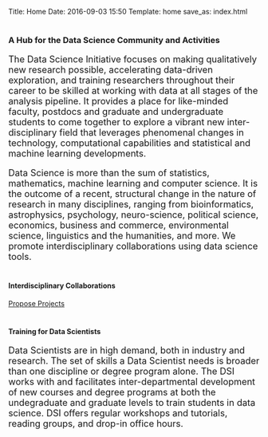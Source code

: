 Title: Home
Date: 2016-09-03 15:50
Template: home
save_as: index.html

<!--
<div class="row jumbotron">
  <div class="col-sm-6 text-center">
   Mission
  </div>
  <div class="col-sm-6">
    <li>Promote &amp; enable interdisciplinary, translational <b>research</b></li>
    <li>Provide training on emerging and cutting-edge methods and technologies</li>
    <li>Foster Data Science community across disciplines</li>
  </div>
</div>
-->

<div class="row jumbotron">
  <div class="col-sm-6 text-center">
    <h1><span class="glyphicon glyphicon-home"></span></h1>
		<h3>A Hub for the Data Science Community and Activities</h3>
	</div>
  <div class="col-sm-6">
    <p style='font-size:18px'>
    The Data Science Initiative focuses on making qualitatively new research
    possible, accelerating data-driven exploration, and training researchers
    throughout their career to be skilled at working with data at all stages of
    the analysis pipeline. It provides a place for like-minded faculty, postdocs and
    graduate and undergraduate students to come together to explore a vibrant
    new inter-disciplinary field that leverages phenomenal changes in
    technology, computational capabilities and statistical and machine learning
    developments.
    </p>
  </div>
</div>

<div class="row jumbotron">
  <div class="col-sm-6">
    <p style='font-size:18px'>
    Data Science is more than the sum of statistics, mathematics, machine
    learning and computer science. It is the outcome of a recent, structural
    change in the nature of research in many disciplines, ranging from
    bioinformatics, astrophysics, psychology, neuro-science, political science,
    economics, business and commerce, environmental science, linguistics and
    the humanities, and more. We promote interdisciplinary collaborations using
    data science tools.
   </p>
  </div>
  <div class="col-sm-6 text-center">
    <h1><span class="glyphicon glyphicon-random"></span></h1>
		<h4>Interdisciplinary Collaborations</h4>
		<a href="collaboration.html"
		 class="btn btn-primary btn-md" role="button">Propose Projects</a>
	</div>
</div>
<div class="row jumbotron">
  <div class="col-sm-6 text-center">
    <h1><span class="glyphicon glyphicon-education"></span></h1>
		<h4>Training for Data Scientists</h4>
	</div>
  <div class="col-sm-6">
     <p style='font-size:18px'>
     Data Scientists are in high demand, both in industry and research.  The
     set of skills a Data Scientist needs is broader than one discipline or
     degree program alone. The DSI works with and facilitates
     inter-departmental development of new courses and degree programs at both
     the undegraduate and graduate levels to train students in data science.
	 DSI offers regular workshops and tutorials, reading groups, and drop-in
	 office hours.
     </p>
  </div>
</div>



